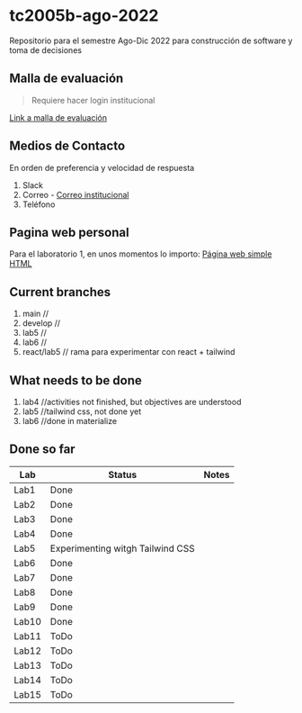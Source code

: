 # tc2005b-ago-2022

Repositorio para el semestre Ago-Dic 2022 para construcción de software y toma de decisiones

## Malla de evaluación

> Requiere hacer login institucional

[Link a malla de evaluación](https://docs.google.com/spreadsheets/d/1GwAECcTjvMgHtrRmQu_WmfE4yjC0q-kDy_c1HsV78wc/edit?usp=sharing)

## Medios de Contacto

En orden de preferencia y velocidad de respuesta

1. Slack
2. Correo - [Correo institucional](A01201946@tec.mx)
3. Teléfono

## Pagina web personal

Para el laboratorio 1, en unos momentos lo importo:
[Página web simple HTML](https://felix-rojas.github.io/)

## Current branches

1. main       //
2. develop    //
3. lab5       //
4. lab6       //
5. react/lab5 // rama para experimentar con react + tailwind

## What needs to be done

1. lab4 //activities not finished, but objectives are understood
2. lab5 //tailwind css, not done yet
3. lab6 //done in materialize

## Done so far

| Lab | Status | Notes |
| --- | ----- |  ----- |
|Lab1 | Done | |
|Lab2 | Done | |
|Lab3 | Done | |
|Lab4 | Done | |
|Lab5 | Experimenting witgh Tailwind CSS | |
|Lab6 | Done | |
|Lab7 | Done | |
|Lab8 | Done | |
|Lab9 | Done | |
|Lab10 | Done | |
|Lab11 | ToDo | |
|Lab12 | ToDo | |
|Lab13 | ToDo | |
|Lab14 | ToDo | |
|Lab15 | ToDo | |